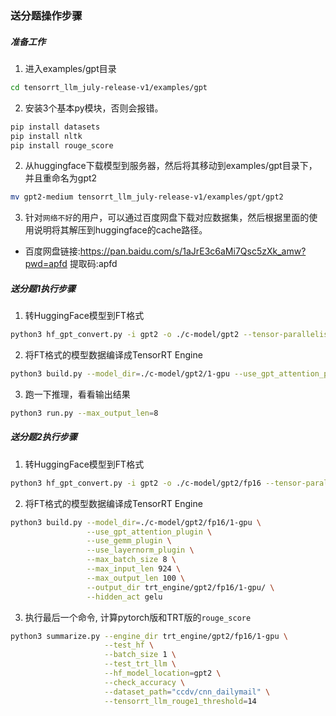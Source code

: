 ### 送分题操作步骤
##### 准备工作
1. 进入examples/gpt目录
```bash
cd tensorrt_llm_july-release-v1/examples/gpt
```

2. 安装3个基本py模块，否则会报错。
```bash
pip install datasets
pip install nltk
pip install rouge_score
```
2. 从huggingface下载模型到服务器，然后将其移动到examples/gpt目录下，并且重命名为gpt2
```bash
mv gpt2-medium tensorrt_llm_july-release-v1/examples/gpt/gpt2
```

3. 针对`网络不好`的用户，可以通过百度网盘下载对应数据集，然后根据里面的使用说明将其解压到huggingface的cache路径。
- 百度网盘链接:https://pan.baidu.com/s/1aJrE3c6aMi7Qsc5zXk_amw?pwd=apfd 提取码:apfd


##### 送分题1执行步骤
1. 转HuggingFace模型到FT格式
```bash
python3 hf_gpt_convert.py -i gpt2 -o ./c-model/gpt2 --tensor-parallelism 1 --storage-type float16
```

2. 将FT格式的模型数据编译成TensorRT Engine
```bash
python3 build.py --model_dir=./c-model/gpt2/1-gpu --use_gpt_attention_plugin
```

3. 跑一下推理，看看输出结果
```bash
python3 run.py --max_output_len=8
```


##### 送分题2执行步骤
1. 转HuggingFace模型到FT格式
```bash
python3 hf_gpt_convert.py -i gpt2 -o ./c-model/gpt2/fp16 --tensor-parallelism 1 --storage-type float16
```

2. 将FT格式的模型数据编译成TensorRT Engine
```bash
python3 build.py --model_dir=./c-model/gpt2/fp16/1-gpu \
                 --use_gpt_attention_plugin \
                 --use_gemm_plugin \
                 --use_layernorm_plugin \
                 --max_batch_size 8 \
                 --max_input_len 924 \
                 --max_output_len 100 \
                 --output_dir trt_engine/gpt2/fp16/1-gpu/ \
                 --hidden_act gelu
```
3. 执行最后一个命令, 计算pytorch版和TRT版的`rouge_score`
```bash
python3 summarize.py --engine_dir trt_engine/gpt2/fp16/1-gpu \
                     --test_hf \
                     --batch_size 1 \
                     --test_trt_llm \
                     --hf_model_location=gpt2 \
                     --check_accuracy \
                     --dataset_path="ccdv/cnn_dailymail" \
                     --tensorrt_llm_rouge1_threshold=14
```
